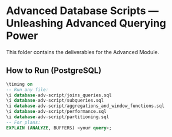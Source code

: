 # Advanced Database Scripts — Unleashing Advanced Querying Power

This folder contains the deliverables for the Advanced Module.

## How to Run (PostgreSQL)
```sql
\timing on
-- Run any file:
\i database-adv-script/joins_queries.sql
\i database-adv-script/subqueries.sql
\i database-adv-script/aggregations_and_window_functions.sql
\i database-adv-script/performance.sql
\i database-adv-script/partitioning.sql
-- For plans:
EXPLAIN (ANALYZE, BUFFERS) <your query>;
